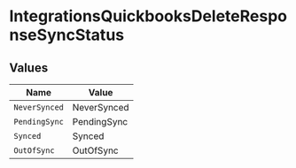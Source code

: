 # IntegrationsQuickbooksDeleteResponseSyncStatus


## Values

| Name          | Value         |
| ------------- | ------------- |
| `NeverSynced` | NeverSynced   |
| `PendingSync` | PendingSync   |
| `Synced`      | Synced        |
| `OutOfSync`   | OutOfSync     |